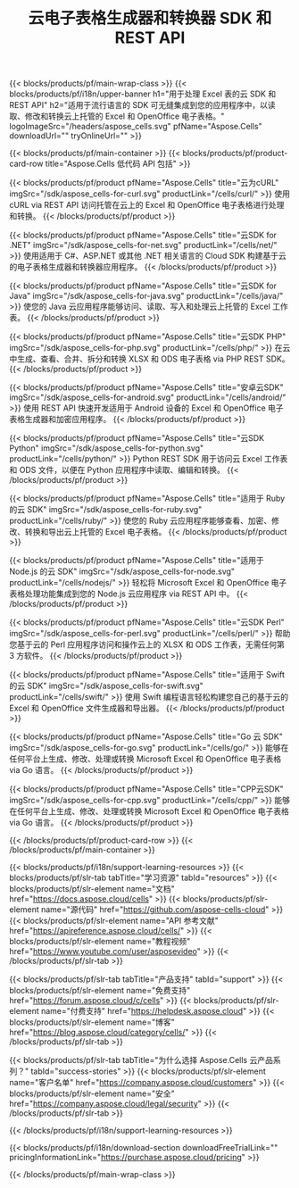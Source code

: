 ﻿---
title: 云电子表格生成器和转换器 SDK 和 REST API
description: 适用于流行语言的 SDK 可无缝集成到您的应用程序中，以读取、修改和转换 Excel 以及云端托管的 OpenOffice 电子表格
weight: 10
url: /zh/family
---
{{< blocks/products/pf/main-wrap-class >}}
{{< blocks/products/pf/i18n/upper-banner h1="用于处理 Excel 表的云 SDK 和 REST API" h2="适用于流行语言的 SDK 可无缝集成到您的应用程序中，以读取、修改和转换云上托管的 Excel 和 OpenOffice 电子表格。" logoImageSrc="/headers/aspose_cells.svg" pfName="Aspose.Cells" downloadUrl="" tryOnlineUrl="" >}}

{{< blocks/products/pf/main-container >}}
{{< blocks/products/pf/product-card-row title="Aspose.Cells 低代码 API 包括" >}}

{{< blocks/products/pf/product pfName="Aspose.Cells" title="云为cURL" imgSrc="/sdk/aspose_cells-for-curl.svg" productLink="/cells/curl/" >}}
使用 cURL via REST API 访问托管在云上的 Excel 和 OpenOffice 电子表格进行处理和转换。
{{< /blocks/products/pf/product >}}

{{< blocks/products/pf/product pfName="Aspose.Cells" title="云SDK for .NET" imgSrc="/sdk/aspose_cells-for-net.svg" productLink="/cells/net/" >}}
使用适用于 C#、ASP.NET 或其他 .NET 相关语言的 Cloud SDK 构建基于云的电子表格生成器和转换器应用程序。
{{< /blocks/products/pf/product >}}

{{< blocks/products/pf/product pfName="Aspose.Cells" title="云SDK for Java" imgSrc="/sdk/aspose_cells-for-java.svg" productLink="/cells/java/" >}}
使您的 Java 云应用程序能够访问、读取、写入和处理云上托管的 Excel 工作表。
{{< /blocks/products/pf/product >}}

{{< blocks/products/pf/product pfName="Aspose.Cells" title="云SDK PHP" imgSrc="/sdk/aspose_cells-for-php.svg" productLink="/cells/php/" >}}
在云中生成、查看、合并、拆分和转换 XLSX 和 ODS 电子表格 via PHP REST SDK。
{{< /blocks/products/pf/product >}}

{{< blocks/products/pf/product pfName="Aspose.Cells" title="安卓云SDK" imgSrc="/sdk/aspose_cells-for-android.svg" productLink="/cells/android/" >}}
使用 REST API 快速开发适用于 Android 设备的 Excel 和 OpenOffice 电子表格生成器和加密应用程序。
{{< /blocks/products/pf/product >}}

{{< blocks/products/pf/product pfName="Aspose.Cells" title="云SDK Python" imgSrc="/sdk/aspose_cells-for-python.svg" productLink="/cells/python/" >}}
Python REST SDK 用于访问云 Excel 工作表和 ODS 文件，以便在 Python 应用程序中读取、编辑和转换。
{{< /blocks/products/pf/product >}}

{{< blocks/products/pf/product pfName="Aspose.Cells" title="适用于 Ruby 的云 SDK" imgSrc="/sdk/aspose_cells-for-ruby.svg" productLink="/cells/ruby/" >}}
使您的 Ruby 云应用程序能够查看、加密、修改、转换和导出云上托管的 Excel 电子表格。
{{< /blocks/products/pf/product >}}

{{< blocks/products/pf/product pfName="Aspose.Cells" title="适用于 Node.js 的云 SDK" imgSrc="/sdk/aspose_cells-for-node.svg" productLink="/cells/nodejs/" >}}
轻松将 Microsoft Excel 和 OpenOffice 电子表格处理功能集成到您的 Node.js 云应用程序 via REST API 中。
{{< /blocks/products/pf/product >}}

{{< blocks/products/pf/product pfName="Aspose.Cells" title="云SDK Perl" imgSrc="/sdk/aspose_cells-for-perl.svg" productLink="/cells/perl/" >}}
帮助您基于云的 Perl 应用程序访问和操作云上的 XLSX 和 ODS 工作表，无需任何第 3 方软件。
{{< /blocks/products/pf/product >}}

{{< blocks/products/pf/product pfName="Aspose.Cells" title="适用于 Swift 的云 SDK" imgSrc="/sdk/aspose_cells-for-swift.svg" productLink="/cells/swift/" >}}
使用 Swift 编程语言轻松构建您自己的基于云的 Excel 和 OpenOffice 文件生成器和导出器。
{{< /blocks/products/pf/product >}}

{{< blocks/products/pf/product pfName="Aspose.Cells" title="Go 云 SDK" imgSrc="/sdk/aspose_cells-for-go.svg" productLink="/cells/go/" >}}
能够在任何平台上生成、修改、处理或转换 Microsoft Excel 和 OpenOffice 电子表格 via Go 语言。
{{< /blocks/products/pf/product >}}

{{< blocks/products/pf/product pfName="Aspose.Cells" title="CPP云SDK" imgSrc="/sdk/aspose_cells-for-cpp.svg" productLink="/cells/cpp/" >}}
能够在任何平台上生成、修改、处理或转换 Microsoft Excel 和 OpenOffice 电子表格 via Go 语言。
{{< /blocks/products/pf/product >}}

{{< /blocks/products/pf/product-card-row >}}
{{< /blocks/products/pf/main-container >}}

{{< blocks/products/pf/i18n/support-learning-resources >}}
{{< blocks/products/pf/slr-tab tabTitle="学习资源" tabId="resources" >}}
{{< blocks/products/pf/slr-element name="文档" href="https://docs.aspose.cloud/cells" >}}
{{< blocks/products/pf/slr-element name="源代码" href="https://github.com/aspose-cells-cloud" >}}
{{< blocks/products/pf/slr-element name="API 参考文献" href="https://apireference.aspose.cloud/cells/" >}}
{{< blocks/products/pf/slr-element name="教程视频" href="https://www.youtube.com/user/asposevideo" >}}
{{< /blocks/products/pf/slr-tab >}}

{{< blocks/products/pf/slr-tab tabTitle="产品支持" tabId="support" >}}
{{< blocks/products/pf/slr-element name="免费支持" href="https://forum.aspose.cloud/c/cells" >}}
{{< blocks/products/pf/slr-element name="付费支持" href="https://helpdesk.aspose.cloud" >}}
{{< blocks/products/pf/slr-element name="博客" href="https://blog.aspose.cloud/category/cells/" >}}
{{< /blocks/products/pf/slr-tab >}}

{{< blocks/products/pf/slr-tab tabTitle="为什么选择 Aspose.Cells 云产品系列？" tabId="success-stories" >}}
{{< blocks/products/pf/slr-element name="客户名单" href="https://company.aspose.cloud/customers" >}}
{{< blocks/products/pf/slr-element name="安全" href="https://company.aspose.cloud/legal/security" >}}
{{< /blocks/products/pf/slr-tab >}}

{{< /blocks/products/pf/i18n/support-learning-resources >}}

{{< blocks/products/pf/i18n/download-section downloadFreeTrialLink="" pricingInformationLink="https://purchase.aspose.cloud/pricing" >}}

{{< /blocks/products/pf/main-wrap-class >}}
